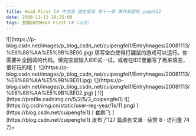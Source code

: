 ```yaml
---
title: Head First C# 中文版 图文皆译 第十一章 事件和委托 page512
date: 2008-11-13 16:25:00
tags: 我翻译的Head First C#（习作）
---
```

<?xml:namespace prefix = o ns = "urn:schemas-microsoft-com:office:office" />

![](https://p-blog.csdn.net/images/p_blog_csdn_net/cuipengfei1/EntryImages/20081113/%E6%88%AA%E5%9B%BE00.jpg)

填写空白使得打鼹鼠的游戏可以运行。你需要补全回调的代码。填完空就输入IDE试一试，或者在IDE里面写了再来填空，很好玩的哦！

![](https://p-blog.csdn.net/images/p_blog_csdn_net/cuipengfei1/EntryImages/20081113/%E6%88%AA%E5%9B%BE01.jpg)

![](https://p-blog.csdn.net/images/p_blog_csdn_net/cuipengfei1/EntryImages/20081113/%E6%88%AA%E5%9B%BE02.jpg)



[ ![](https://profile.csdnimg.cn/5/2/5/3_cuipengfei1)
![](https://g.csdnimg.cn/static/user-reg-year/1x/11.png)
](https://blog.csdn.net/cuipengfei1)

[ 崔鹏飞 ](https://blog.csdn.net/cuipengfei1)

发布了127 篇原创文章  ·  获赞 8  ·  访问量 74万+

